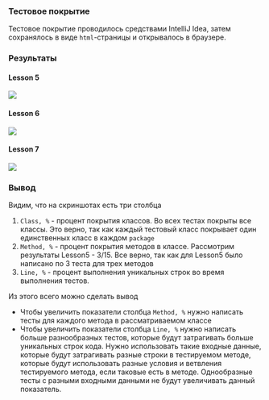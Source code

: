 ### Тестовое покрытие

Тестовое покрытие проводилось средствами IntelliJ Idea, затем сохранялось в виде `html`-страницы  и открывалось в браузере.

### Результаты

#### Lesson 5

![](\lesson5\screenshot.png)

#### Lesson 6

![](\lesson6\screenshot.png)

#### Lesson 7

![](\lesson7\screenshot.png)

### Вывод

Видим, что на скриншотах есть три столбца

1. `Class, %` - процент покрытия классов. Во всех тестах покрыты все классы. Это верно, так как каждый тестовый класс покрывает один единственных класс в каждом `package`
2. `Method, %` - процент покрытия методов в классе. Рассмотрим результаты Lesson5 - 3/15. Все верно, так как для Lesson5 было написано по 3 теста для трех методов
3. `Line, %` - процент выполнения уникальных строк во время выполнения тестов.

Из этого всего можно сделать вывод

- Чтобы увеличить показатели столбца `Method, %`  нужно написать тесты для каждого метода в рассматриваемом классе
- Чтобы увеличить показатели столбца `Line, %` нужно написать больше разнообразных тестов, которые будут затрагивать больше уникальных строк кода. Нужно использовать такие входные данные, которые будут затрагивать разные строки в тестируемом методе, которые будут использовать разные условия и ветвления тестируемого метода, если таковые есть в методе. Однообразные тесты с разными входными данными не будут увеличивать данный показатель.